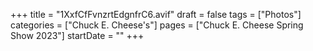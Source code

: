 +++
title = "1XxfCfFvnzrtEdgnfrC6.avif"
draft = false
tags = ["Photos"]
categories = ["Chuck E. Cheese's"]
pages = ["Chuck E. Cheese Spring Show 2023"]
startDate = ""
+++
